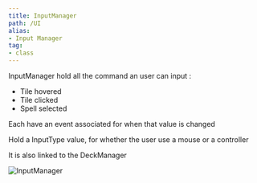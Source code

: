 ```yaml
---
title: InputManager
path: /UI
alias: 
- Input Manager
tag: 
- class
---
```

InputManager hold all the command an user can input :
- Tile hovered
- Tile clicked
- Spell selected

Each have an event associated for when that value is changed

Hold a InputType value, for whether the user use a mouse or a controller

It is also linked to the DeckManager

![InputManager](InputManager.svg "InputManager")

